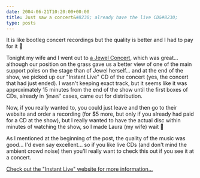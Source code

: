 ```yaml
---
date: 2004-06-21T10:20:00+00:00
title: Just saw a concert&#8230; already have the live CD&#8230;
type: posts
---
```

It is like bootleg concert recordings but the quality is better and I had to pay for it 🙂

Tonight my wife and I went out to [a Jewel Concert](http://www.instantliveconcerts.com/bands_main.php3?id=192), which was great... although our position on the grass gave us a better view of one of the main support poles on the stage than of Jewel herself... and at the end of the show, we picked up our "Instant Live" CD of the concert (yes, the concert that had just ended). I wasn't keeping exact track, but it seems like it was approximately 15 minutes from the end of the show until the first boxes of CDs, already in _&#8216;jewel'_ cases, came out for distribution.

Now, if you really wanted to, you could just leave and then go to their website and order a recording (for $5 more, but only if you already had paid for a CD at the show), but I really wanted to have the actual disc within minutes of watching the show, so I made Laura (my wife) wait 🙂

As I mentioned at the beginning of the post, the quality of the music was good... I'd even say excellent... so if you like live CDs (and don't mind the ambient crowd noise) then you'll really want to check this out if you see it at a concert.

[Check out the "Instant Live" website for more information...](http://www.instantliveconcerts.com/bands_main.php3?id=192)
